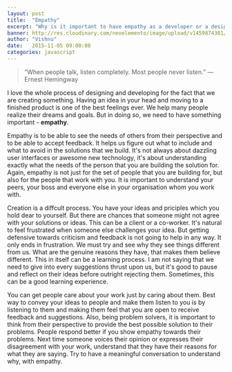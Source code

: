 ```yaml
---
layout: post
title:  "Empathy"
excerpt: "Why is it important to have empathy as a developer or a designer being involved in the creative process."
banner: http://res.cloudinary.com/neoelemento/image/upload/v1459874301/empathy-banner_josn7x.jpg
author: "Vishnu"
date:   2015-11-05 09:00:00
categories: javascript
---
```

> “When people talk, listen completely. Most people never listen.” 
― Ernest Hemingway

I love the whole process of designing and developing for the fact that we are creating something. Having an idea in your head and moving to a finished product is one of the best feelings ever. We help many people realize their dreams and goals. But in doing so, we need to have something important - **empathy**.

Empathy is to be able to see the needs of others from their perspective and to be able to accept feedback. It helps us figure out what to include and what to avoid in the solutions that we build. It's not always about dazzling user interfaces or awesome new technology, it's about understanding exactly what the needs of the person that you are building the solution for. Again, empathy is not just for the set of people that you are building for, but also for the people that work with you. It is important to understand your peers, your boss and everyone else in your organisation whom you work with.

Creation is a diffcult process. You have your ideas and priciples which you hold dear to yourself. But there are chances that someone might not agree with your solutions or ideas. This can be a client or a co-worker. It's natural to feel frustrated when someone else challenges your idea. But getting defensive towards criticism and feedback is not going to help in any way. It only ends in frustration. We must try and see why they see things different from us. What are the genuine reasons they have, that makes them believe different. This in itself can be a learning process. I am not saying that we need to give into every suggestions thrust upon us, but it's good to pause and reflect on their ideas before outright rejecting them. Sometimes, this can be a good learning experience.

You can get people care about your work just by caring about them. Best way to convey your ideas to people and make them listen to you is by listening to them and making them feel that you are open to receive feedback and suggestions. Also, being problem solvers, it is important to think from their perspective to provide the best possible solution to their problems. People respond better if you show empathy towards their problems. Next time someone voices their opinion or expresses their disagreement with your work, understand that they have their reasons for what they are saying. Try to have a meaningful conversation to understand why, with empathy.
